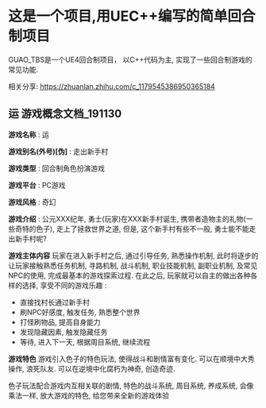 # 这是一个项目,用UEC++编写的简单回合制项目

GUAO_TBS是一个UE4回合制项目， 以C++代码为主, 实现了一些回合制游戏的常见功能.

相关分享: https://zhuanlan.zhihu.com/c_1179545386950365184

## 运 游戏概念文档_191130

**游戏名称** : 运

**游戏别名(外号)[伪]** : 走出新手村

**游戏类型** : 回合制角色扮演游戏

**游戏平台** : PC游戏

**游戏风格** : 奇幻

**游戏介绍** : 
   公元XXX纪年, 勇士(玩家)在XXX新手村诞生, 携带者造物主的礼物(一些奇特的色子), 走上了拯救世界之道,  但是, 这个新手村有些不一般, 勇士能不能走出新手村呢?

**游戏主体内容**
    玩家在进入新手村之后, 通过引导任务, 熟悉操作机制, 此时将逐步的让玩家接触熟悉任务机制, 寻路机制, 战斗机制, 职业技能机制, 副职业机制, 及常见NPC的使用, 完成最基本的游戏探索过程.
    在此之后, 玩家就可以自主的做出各种各样的选择, 享受不同的游戏乐趣 :
- 直接找村长通过新手村
- 刷NPC好感度, 触发任务, 熟悉整个世界
- 打怪刷物品, 提高自身能力
- 发现隐藏因素, 触发隐藏任务
- 等待, 进入下一天, 根据周目系统, 继续流程

**游戏特色**
游戏引入色子的特色玩法, 使得战斗和剧情富有变化.
可以在顺境中大秀操作, 浪死队友.
可以在逆境中化腐朽为神奇, 创造奇迹.

色子玩法配合游戏内互相关联的剧情, 特色的战斗系统, 周目系统, 养成系统, 会像乘法一样, 放大游戏的特色, 给您带来全新的游戏体验
